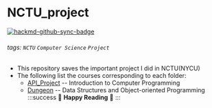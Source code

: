 # NCTU_project
[![hackmd-github-sync-badge](https://hackmd.io/GVkIByakSzigQqMHKRJSJA/badge)](https://hackmd.io/GVkIByakSzigQqMHKRJSJA)
###### tags: `NCTU` `Computer Science` `Project`
* This repository saves the important project I did in NCTU(NYCU)
* The following list the courses corresponding to each folder:
    * [API_Project](https://github.com/yachen0409/NCTU_project/tree/master/API_Project) -- Introduction to Computer Programming
    * [Dungeon](https://github.com/yachen0409/NCTU_project/tree/master/Dungeon) -- Data Structures and Object-oriented Programming
:::success
:tada: **Happy Reading** :tada:
:::

